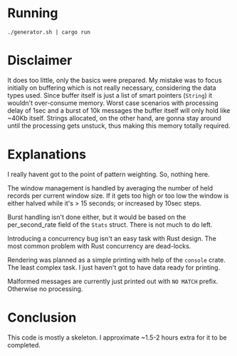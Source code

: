 # Running

```
./generator.sh | cargo run
```

# Disclaimer

It does too little, only the basics were prepared. My mistake was to focus initially on buffering which is not
really necessary, considering the data types used. Since buffer itself is just a list of smart pointers (`String`)
it wouldn't over-consume memory. Worst case scenarios with processing delay of 1sec and a burst of 10k messages
the buffer itself will only hold like ~40Kb itself. Strings allocated, on the other hand, are gonna stay around
until the processing gets unstuck, thus making this memory totally required.

# Explanations

I really havent got to the point of pattern weighting. So, nothing here.

The window management is handled by averaging the number of held records per current window size. If it gets too
high or too low the window is either halved while it's > 15 seconds; or increased by 10sec steps.

Burst handling isn't done either, but it would be based on the per_second_rate field of the `Stats` struct. There is
not much to do left.

Introducing a concurrency bug isn't an easy task with Rust design. The most common problem with Rust concurrency are
dead-locks.

Rendering was planned as a simple printing with help of the `console` crate. The least complex task. I just haven't
got to have data ready for printing.

Malformed messages are currently just printed out with `NO MATCH` prefix. Otherwise no processing.

# Conclusion

This code is mostly a skeleton. I approximate ~1.5-2 hours extra for it to be completed.
